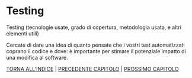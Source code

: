 # Testing
Testing (tecnologie usate, grado di copertura, metodologia usata, e altri elementi utili)

Cercate di dare una idea di quanto pensate che i vostri test automatizzati coprano il codice e dove: è importante per stimare il potenziale impatto di una modifica al software.

[TORNA ALL'INDICE](../index.md) |
[PRECEDENTE CAPITOLO](../6-implementation/index.md) |
[PROSSIMO CAPITOLO](../8-retrospettiva/index.md)